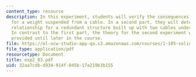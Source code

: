 ```yaml
---
content_type: resource
description: In this experiment, students will verify the consequences of static equilibrium
  for a weight suspended from a cable. In a second part, they will determine the force/deflection
  relationship for a redundant structure built up with two cables under pretension.
  In contrast to the first part, the theory for the second experiment will not be
  provided until later in the course.
file: https://ol-ocw-studio-app-qa.s3.amazonaws.com/courses/1-105-solid-mechanics-laboratory-fall-2003/32aa7cdbd934914f045b17a219b3b155_exp2_03.pdf
file_type: application/pdf
resourcetype: Document
title: exp2_03.pdf
uid: 32aa7cdb-d934-914f-045b-17a219b3b155
---
```


